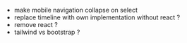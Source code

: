 - make mobile navigation collapse on select
- replace timeline with own implementation without react ?
- remove react ?
- tailwind vs bootstrap ?
